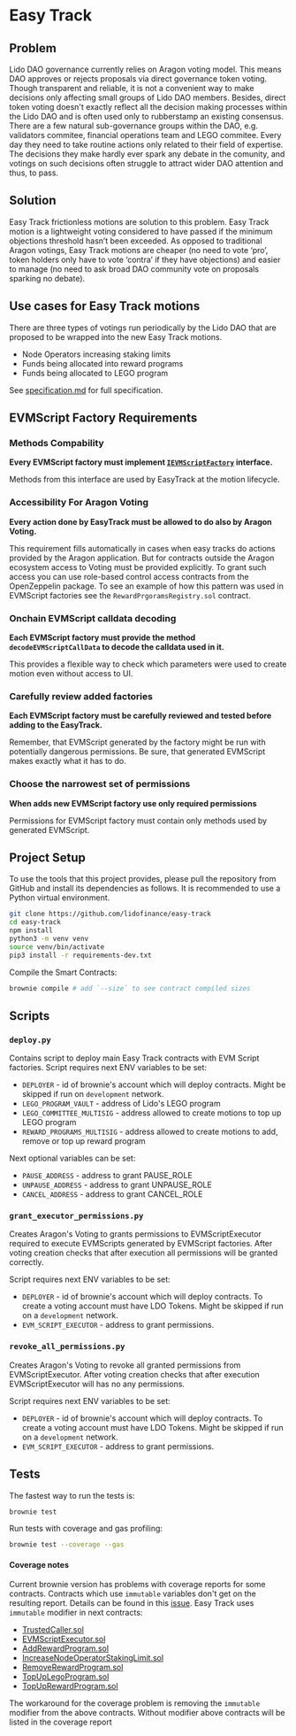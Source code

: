 # Easy Track

## Problem

Lido DAO governance currently relies on Aragon voting model. This means DAO approves or rejects proposals via direct governance token voting. Though transparent and reliable, it is not a convenient way to make decisions only affecting small groups of Lido DAO members. Besides, direct token voting doesn't exactly reflect all the decision making processes within the Lido DAO and is often used only to rubberstamp an existing consensus.
There are a few natural sub-governance groups within the DAO, e.g. validators commitee, financial operations team and LEGO commitee. Every day they need to take routine actions only related to their field of expertise. The decisions they make hardly ever spark any debate in the comunity, and votings on such decisions often struggle to attract wider DAO attention and thus, to pass.

## Solution

Easy Track frictionless motions are solution to this problem.
Easy Track motion is a lightweight voting considered to have passed if the minimum objections threshold hasn’t been exceeded. As opposed to traditional Aragon votings, Easy Track motions are cheaper (no need to vote ‘pro’, token holders only have to vote ‘contra’ if they have objections) and easier to manage (no need to ask broad DAO community vote on proposals sparking no debate).

## Use cases for Easy Track motions

There are three types of votings run periodically by the Lido DAO that are proposed to be wrapped into the new Easy Track motions.

- Node Operators increasing staking limits
- Funds being allocated into reward programs
- Funds being allocated to LEGO program

See [specification.md](https://github.com/lidofinance/easy-track/blob/master/specification.md) for full specification.

## EVMScript Factory Requirements

### Methods Compability

**Every EVMScript factory must implement [`IEVMScriptFactory`](https://github.com/lidofinance/easy-track/blob/master/contracts/interfaces/IEVMScriptFactory.sol) interface.**

Methods from this interface are used by EasyTrack at the motion lifecycle.

### Accessibility For Aragon Voting

**Every action done by EasyTrack must be allowed to do also by Aragon Voting.**

This requirement fills automatically in cases when easy tracks do actions provided by the Aragon application. But for contracts outside the Aragon ecosystem access to Voting must be provided explicitly. To grant such access you can use role-based control access contracts from the OpenZeppelin package. To see an example of how this pattern was used in EVMScript factories see the `RewardPrgoramsRegistry.sol` contract.

### Onchain EVMScript calldata decoding

**Each EVMScript factory must provide the method `decodeEVMScriptCallData` to decode the calldata used in it.**

This provides a flexible way to check which parameters were used to create motion even without access to UI.

### Carefully review added factories

**Each EVMScript factory must be carefully reviewed and tested before adding to the EasyTrack.**

Remember, that EVMScript generated by the factory might be run with potentially dangerous permissions. Be sure, that generated EVMScript makes exactly what it has to do.

### Choose the narrowest set of permissions

**When adds new EVMScript factory use only required permissions**

Permissions for EVMScript factory must contain only methods used by generated EVMScript.

## Project Setup

To use the tools that this project provides, please pull the repository from GitHub and install its dependencies as follows. It is recommended to use a Python virtual environment.

```bash
git clone https://github.com/lidofinance/easy-track
cd easy-track
npm install
python3 -m venv venv
source venv/bin/activate
pip3 install -r requirements-dev.txt
```

Compile the Smart Contracts:

```bash
brownie compile # add `--size` to see contract compiled sizes
```

## Scripts

### `deploy.py`

Contains script to deploy main Easy Track contracts with EVM Script factories.
Script requires next ENV variables to be set:

- `DEPLOYER` - id of brownie's account which will deploy contracts. Might be skipped if run on `development` network.
- `LEGO_PROGRAM_VAULT` - address of Lido's LEGO program
- `LEGO_COMMITTEE_MULTISIG` - address allowed to create motions to top up LEGO program
- `REWARD_PROGRAMS_MULTISIG` - address allowed to create motions to add, remove or top up reward program

Next optional variables can be set:

- `PAUSE_ADDRESS` - address to grant PAUSE_ROLE
- `UNPAUSE_ADDRESS` - address to grant UNPAUSE_ROLE
- `CANCEL_ADDRESS` - address to grant CANCEL_ROLE

### `grant_executor_permissions.py`

Creates Aragon's Voting to grants permissions to EVMScriptExecutor required to execute EVMScripts generated by EVMScript factories. After voting creation checks that after execution all permissions will be granted correctly.

Script requires next ENV variables to be set:

- `DEPLOYER` - id of brownie's account which will deploy contracts. To create a voting account must have LDO Tokens. Might be skipped if run on a `development` network.
- `EVM_SCRIPT_EXECUTOR` - address to grant permissions.

### `revoke_all_permissions.py`

Creates Aragon's Voting to revoke all granted permissions from EVMScriptExecutor. After voting creation checks that after execution EVMScriptExecutor will has no any permissions.

Script requires next ENV variables to be set:

- `DEPLOYER` - id of brownie's account which will deploy contracts. To create a voting account must have LDO Tokens. Might be skipped if run on a `development` network.
- `EVM_SCRIPT_EXECUTOR` - address to grant permissions.

## Tests

The fastest way to run the tests is:

```bash
brownie test
```

Run tests with coverage and gas profiling:

```bash
brownie test --coverage --gas
```

#### Coverage notes

Current brownie version has problems with coverage reports for some contracts. Contracts which use `immutable` variables don't get on the resulting report. Details can be found in this [issue](https://github.com/eth-brownie/brownie/issues/1087). Easy Track uses `immutable` modifier in next contracts:

- [TrustedCaller.sol](https://github.com/lidofinance/easy-track/blob/a72858804481009f2e09508ffbf93d8a4aee6c84/contracts/TrustedCaller.sol#L9)
- [EVMScriptExecutor.sol](https://github.com/lidofinance/easy-track/blob/a72858804481009f2e09508ffbf93d8a4aee6c84/contracts/EvmScriptExecutor.sol#L39)
- [AddRewardProgram.sol](https://github.com/lidofinance/easy-track/blob/a72858804481009f2e09508ffbf93d8a4aee6c84/contracts/EVMScriptFactories/AddRewardProgram.sol#L24)
- [IncreaseNodeOperatorStakingLimit.sol](https://github.com/lidofinance/easy-track/blob/a72858804481009f2e09508ffbf93d8a4aee6c84/contracts/EVMScriptFactories/IncreaseNodeOperatorStakingLimit.sol#L50)
- [RemoveRewardProgram.sol](https://github.com/lidofinance/easy-track/blob/a72858804481009f2e09508ffbf93d8a4aee6c84/contracts/EVMScriptFactories/RemoveRewardProgram.sol#L23)
- [TopUpLegoProgram.sol](https://github.com/lidofinance/easy-track/blob/a72858804481009f2e09508ffbf93d8a4aee6c84/contracts/EVMScriptFactories/TopUpLegoProgram.sol#L26)
- [TopUpRewardProgram.sol](https://github.com/lidofinance/easy-track/blob/a72858804481009f2e09508ffbf93d8a4aee6c84/contracts/EVMScriptFactories/TopUpRewardPrograms.sol#L27)

The workaround for the coverage problem is removing the `immutable` modifier from the above contracts. Without modifier above contracts will be listed in the coverage report
